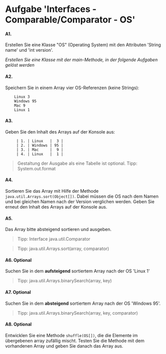 # Aufgabe 'Interfaces - Comparable/Comparator - OS'

#### A1.
Erstellen Sie  eine Klasse "OS" (Operating System) mit den Attributen 'String name' und 'int version'. 

*Erstellen Sie eine Klasse mit der main-Methode, in der folgende Aufgaben gelöst werden*

#### A2.
Speichern Sie in einem Array vier OS-Referenzen (keine Strings):

        Linux 3
        Windows 95
        Mac 9
        Linux 1


#### A3.
Geben Sie den Inhalt des Arrays auf der Konsole aus:

		 | 1. | Linux   |  3 |
		 | 2. | Windows | 95 |
		 | 3. | Mac     |  9 |
		 | 4. | Linux   |  1 |

> Gestaltung der Ausgabe als eine Tabelle ist optional. Tipp: System.out.format

#### A4.
Sortieren Sie das Array mit Hilfe der Methode `java.util.Arrays.sort(Object[])`. Dabei müssen die OS nach dem Namen und bei gleichen Namen nach der Version verglichen werden.
Geben Sie erneut den Inhalt des Arrays auf der Konsole aus.


#### A5.
Das Array bitte absteigend sortieren und ausgeben.

>Tipp: Interface java.util.Comparator

>Tipp: java.util.Arrays.sort(array, comparator)


#### A6. Optional
Suchen Sie in dem __aufsteigend__ sortiertem Array nach der OS 'Linux 1' 

>Tipp: java.util.Arrays.binarySearch(array, key)


#### A7. Optional
Suchen Sie in dem __absteigend__ sortiertem Array nach der OS 'Windows 95'.
    
>Tipp: java.util.Arrays.binarySearch(array, key, comparator)

#### A8. Optional
Entwicklen Sie eine Methode `shuffle(OS[])`, die die Elemente im übergebenen array zufällig mischt. 
Testen Sie die Methode mit dem vorhandenen Array und geben Sie danach das Array aus.  
